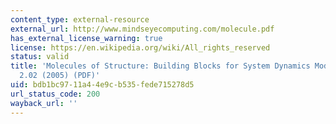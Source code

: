 ```yaml
---
content_type: external-resource
external_url: http://www.mindseyecomputing.com/molecule.pdf
has_external_license_warning: true
license: https://en.wikipedia.org/wiki/All_rights_reserved
status: valid
title: 'Molecules of Structure: Building Blocks for System Dynamics Models. Version
  2.02 (2005) (PDF)'
uid: bdb1bc97-11a4-4e9c-b535-fede715278d5
url_status_code: 200
wayback_url: ''
---
```

